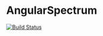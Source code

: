 # AngularSpectrum

[![Build Status](https://github.com/apkille/AngularSpectrum.jl/actions/workflows/CI.yml/badge.svg?branch=main)](https://github.com/apkille/AngularSpectrum.jl/actions/workflows/CI.yml?query=branch%3Amain)
